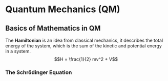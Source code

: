 # Quantum Mechanics (QM)

## Basics of Mathematics in QM 
The **Hamiltonian** is an idea from classical mechanics, it describes the total energy of the system, which is the sum of the kinetic and potential energy in a system.
$$H = \frac{1}{2} mv^2 + V$$
### The Schrödinger Equation


